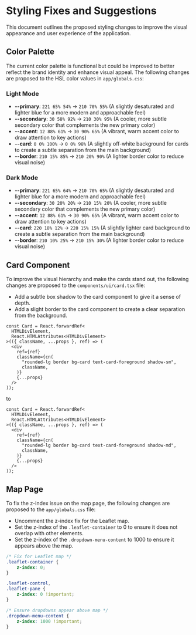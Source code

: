 
# Styling Fixes and Suggestions

This document outlines the proposed styling changes to improve the visual appearance and user experience of the application.

## Color Palette

The current color palette is functional but could be improved to better reflect the brand identity and enhance visual appeal. The following changes are proposed to the HSL color values in `app/globals.css`:

### Light Mode

-   **--primary**: `221 65% 54%` -> `210 70% 55%` (A slightly desaturated and lighter blue for a more modern and approachable feel)
-   **--secondary**: `30 58% 92%` -> `210 30% 95%` (A cooler, more subtle secondary color that complements the new primary color)
-   **--accent**: `12 88% 61%` -> `30 90% 65%` (A vibrant, warm accent color to draw attention to key actions)
-   **--card**: `0 0% 100%` -> `0 0% 98%` (A slightly off-white background for cards to create a subtle separation from the main background)
-   **--border**: `210 15% 85%` -> `210 20% 90%` (A lighter border color to reduce visual noise)

### Dark Mode

-   **--primary**: `221 65% 64%` -> `210 70% 65%` (A slightly desaturated and lighter blue for a more modern and approachable feel)
-   **--secondary**: `30 20% 20%` -> `210 15% 20%` (A cooler, more subtle secondary color that complements the new primary color)
-   **--accent**: `12 88% 61%` -> `30 90% 65%` (A vibrant, warm accent color to draw attention to key actions)
-   **--card**: `220 18% 12%` -> `220 15% 15%` (A slightly lighter card background to create a subtle separation from the main background)
-   **--border**: `210 10% 25%` -> `210 15% 30%` (A lighter border color to reduce visual noise)

## Card Component

To improve the visual hierarchy and make the cards stand out, the following changes are proposed to the `components/ui/card.tsx` file:

-   Add a subtle box shadow to the card component to give it a sense of depth.
-   Add a slight border to the card component to create a clear separation from the background.

```tsx
const Card = React.forwardRef<
  HTMLDivElement,
  React.HTMLAttributes<HTMLDivElement>
>(({ className, ...props }, ref) => (
  <div
    ref={ref}
    className={cn(
      "rounded-lg border bg-card text-card-foreground shadow-sm",
      className,
    )}
    {...props}
  />
));
```

to

```tsx
const Card = React.forwardRef<
  HTMLDivElement,
  React.HTMLAttributes<HTMLDivElement>
>(({ className, ...props }, ref) => (
  <div
    ref={ref}
    className={cn(
      "rounded-lg border bg-card text-card-foreground shadow-md",
      className,
    )}
    {...props}
  />
));
```

## Map Page

To fix the z-index issue on the map page, the following changes are proposed to the `app/globals.css` file:

-   Uncomment the z-index fix for the Leaflet map.
-   Set the z-index of the `.leaflet-container` to 0 to ensure it does not overlap with other elements.
-   Set the z-index of the `.dropdown-menu-content` to 1000 to ensure it appears above the map.

```css
/* Fix for Leaflet map */
.leaflet-container {
    z-index: 0;
}

.leaflet-control,
.leaflet-pane {
    z-index: 0 !important;
}

/* Ensure dropdowns appear above map */
.dropdown-menu-content {
    z-index: 1000 !important;
}
```

